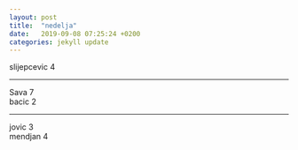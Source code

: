 ```yaml
---
layout: post
title:  "nedelja"
date:   2019-09-08 07:25:24 +0200
categories: jekyll update
---
```


slijepcevic 4  

***

Sava 7  
bacic 2  

***

jovic 3  
mendjan 4  